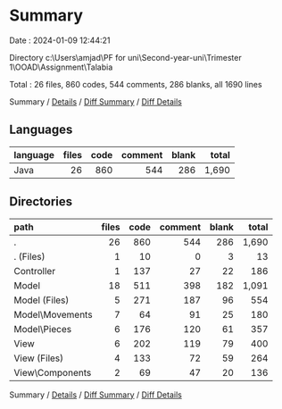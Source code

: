 # Summary

Date : 2024-01-09 12:44:21

Directory c:\\Users\\amjad\\PF for uni\\Second-year-uni\\Trimester 1\\OOAD\\Assignment\\Talabia

Total : 26 files,  860 codes, 544 comments, 286 blanks, all 1690 lines

Summary / [Details](details.md) / [Diff Summary](diff.md) / [Diff Details](diff-details.md)

## Languages
| language | files | code | comment | blank | total |
| :--- | ---: | ---: | ---: | ---: | ---: |
| Java | 26 | 860 | 544 | 286 | 1,690 |

## Directories
| path | files | code | comment | blank | total |
| :--- | ---: | ---: | ---: | ---: | ---: |
| . | 26 | 860 | 544 | 286 | 1,690 |
| . (Files) | 1 | 10 | 0 | 3 | 13 |
| Controller | 1 | 137 | 27 | 22 | 186 |
| Model | 18 | 511 | 398 | 182 | 1,091 |
| Model (Files) | 5 | 271 | 187 | 96 | 554 |
| Model\\Movements | 7 | 64 | 91 | 25 | 180 |
| Model\\Pieces | 6 | 176 | 120 | 61 | 357 |
| View | 6 | 202 | 119 | 79 | 400 |
| View (Files) | 4 | 133 | 72 | 59 | 264 |
| View\\Components | 2 | 69 | 47 | 20 | 136 |

Summary / [Details](details.md) / [Diff Summary](diff.md) / [Diff Details](diff-details.md)